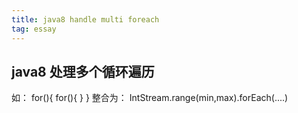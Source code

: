 ```yaml
---
title: java8 handle multi foreach
tag: essay
---
```

## java8 处理多个循环遍历
如：
for(){
	for(){
    }
}
整合为：
IntStream.range(min,max).forEach(....)